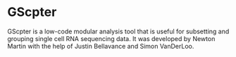 # GScpter
GScpter is a low-code modular analysis tool that is useful for subsetting and grouping single cell RNA sequencing data. It was developed by Newton Martin with the help of Justin Bellavance and Simon VanDerLoo.
